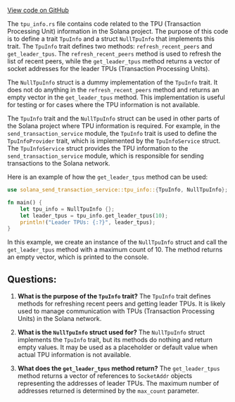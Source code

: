 [View code on GitHub](https://github.com/solana-labs/solana/blob/master/send-transaction-service/src/tpu_info.rs)

The `tpu_info.rs` file contains code related to the TPU (Transaction Processing Unit) information in the Solana project. The purpose of this code is to define a trait `TpuInfo` and a struct `NullTpuInfo` that implements this trait. The `TpuInfo` trait defines two methods: `refresh_recent_peers` and `get_leader_tpus`. The `refresh_recent_peers` method is used to refresh the list of recent peers, while the `get_leader_tpus` method returns a vector of socket addresses for the leader TPUs (Transaction Processing Units).

The `NullTpuInfo` struct is a dummy implementation of the `TpuInfo` trait. It does not do anything in the `refresh_recent_peers` method and returns an empty vector in the `get_leader_tpus` method. This implementation is useful for testing or for cases where the TPU information is not available.

The `TpuInfo` trait and the `NullTpuInfo` struct can be used in other parts of the Solana project where TPU information is required. For example, in the `send_transaction_service` module, the `TpuInfo` trait is used to define the `TpuInfoProvider` trait, which is implemented by the `TpuInfoService` struct. The `TpuInfoService` struct provides the TPU information to the `send_transaction_service` module, which is responsible for sending transactions to the Solana network.

Here is an example of how the `get_leader_tpus` method can be used:

```rust
use solana_send_transaction_service::tpu_info::{TpuInfo, NullTpuInfo};

fn main() {
    let tpu_info = NullTpuInfo {};
    let leader_tpus = tpu_info.get_leader_tpus(10);
    println!("Leader TPUs: {:?}", leader_tpus);
}
```

In this example, we create an instance of the `NullTpuInfo` struct and call the `get_leader_tpus` method with a maximum count of 10. The method returns an empty vector, which is printed to the console.
## Questions: 
 1. **What is the purpose of the `TpuInfo` trait?**
The `TpuInfo` trait defines methods for refreshing recent peers and getting leader TPUs. It is likely used to manage communication with TPUs (Transaction Processing Units) in the Solana network.

2. **What is the `NullTpuInfo` struct used for?**
The `NullTpuInfo` struct implements the `TpuInfo` trait, but its methods do nothing and return empty values. It may be used as a placeholder or default value when actual TPU information is not available.

3. **What does the `get_leader_tpus` method return?**
The `get_leader_tpus` method returns a vector of references to `SocketAddr` objects representing the addresses of leader TPUs. The maximum number of addresses returned is determined by the `max_count` parameter.